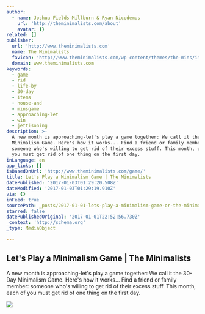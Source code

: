 ```yaml
---
author:
  - name: Joshua Fields Millburn & Ryan Nicodemus
    url: 'http://theminimalists.com/about'
    avatar: {}
related: []
publisher:
  url: 'http://www.theminimalists.com'
  name: The Minimalists
  favicon: 'http://www.theminimalists.com/wp-content/themes/the-mins/images/favicon.ico'
  domain: www.theminimalists.com
keywords:
  - game
  - rid
  - life-by
  - 30-day
  - items
  - house-and
  - minsgame
  - approaching-let
  - win
  - jettisoning
description: >-
  A new month is approaching-let's play a game together: We call it the 30-Day
  Minimalism Game. Here's how it works... Find a friend or family member:
  someone who's willing to get rid of their excess stuff. This month, each of
  you must get rid of one thing on the first day.
inLanguage: en
app_links: []
isBasedOnUrl: 'http://www.theminimalists.com/game/'
title: Let's Play a Minimalism Game | The Minimalists
datePublished: '2017-01-03T01:29:20.508Z'
dateModified: '2017-01-03T01:29:19.910Z'
via: {}
inFeed: true
sourcePath: _posts/2017-01-01-lets-play-a-minimalism-game-or-the-minimalists.md
starred: false
datePublishedOriginal: '2017-01-01T22:52:56.730Z'
_context: 'http://schema.org'
_type: MediaObject

---
```

<article style=""><h1>Let's Play a Minimalism Game | The Minimalists</h1><p>A new month is approaching-let's play a game together: We call it the 30-Day Minimalism Game. Here's how it works... Find a friend or family member: someone who's willing to get rid of their excess stuff. This month, each of you must get rid of one thing on the first day.</p><img src="http://www.theminimalists.com/files/2010/11/Mins-Bio-9.jpg" /></article>